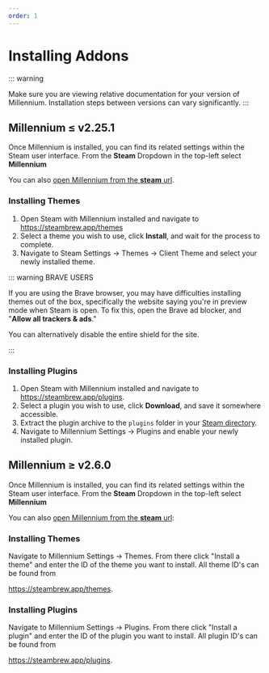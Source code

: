 ```yaml
---
order: 1
---
```


# Installing Addons

::: warning

Make sure you are viewing relative documentation for your version of Millennium. Installation steps between versions can vary significantly.
:::

## Millennium ≤ v2.25.1

Once Millennium is installed, you can find its related settings within the Steam user interface.
From the **Steam** Dropdown in the top-left select **Millennium**

You can also [open Millennium from the **steam** url](./millennium-url.md).

### Installing Themes

1. Open Steam with Millennium installed and navigate to https://steambrew.app/themes
1. Select a theme you wish to use, click **Install**, and wait for the process to complete.
1. Navigate to Steam Settings -> Themes -> Client Theme and select your newly installed theme.

::: warning BRAVE USERS

If you are using the Brave browser, you may have difficulties installing themes out of the box, specifically the website saying you're in preview mode when Steam is open. To fix this, open the Brave ad blocker, and "**Allow all trackers & ads**."

You can alternatively disable the entire shield for the site.

:::

### Installing Plugins

1. Open Steam with Millennium installed and navigate to https://steambrew.app/plugins.
1. Select a plugin you wish to use, click **Download**, and save it somewhere accessible.
1. Extract the plugin archive to the `plugins` folder in your [Steam directory](./finding-steam.md).
1. Navigate to Millennium Settings -> Plugins and enable your newly installed plugin.

## Millennium ≥ v2.6.0

Once Millennium is installed, you can find its related settings within the Steam user interface.
From the **Steam** Dropdown in the top-left select **Millennium**

You can also [open Millennium from the **steam** url](./millennium-url.md):

### Installing Themes

Navigate to Millennium Settings -> Themes. From there click "Install a theme" and enter the ID of the theme you want to install. All theme ID's can be found from

https://steambrew.app/themes.

### Installing Plugins

Navigate to Millennium Settings -> Plugins. From there click "Install a plugin" and enter the ID of the plugin you want to install. All plugin ID's can be found from

https://steambrew.app/plugins.
